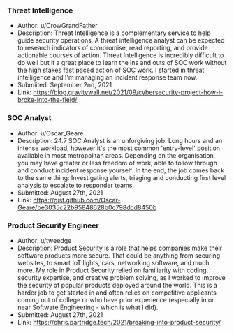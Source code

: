 ### Threat Intelligence

* Author: u/CrowGrandFather
* Description: Threat Intelligence is a complementary service to help guide security operations. A threat intelligence analyst can be expected to research indicators of compromise, read reporting, and provide actionable courses of action. Threat Intelligence is incredibly difficult to do well but it a great place to learn the ins and outs of SOC work without the high stakes fast paced action of SOC work. I started in threat intelligence and I'm managing an incident response team now.
* Submiited: September 2nd, 2021
* Link: https://blog.gravitywall.net/2021/09/cybersecurity-project-how-i-broke-into-the-field/

### SOC Analyst

* Author: u/Oscar_Geare
* Description: 24.7 SOC Analyst is an unforgiving job. Long hours and an intense workload, however it's the most common 'entry-level' position available in most metropolitan areas. Depending on the organisation, you may have greater or less freedom of work, able to follow through and conduct incident response yourself. In the end, the job comes back to the same thing: Investigating alerts, triaging and conducting first level analysis to escalate to responder teams.
* Submitted: August 27th, 2021
* Link: https://gist.github.com/Oscar-Geare/be3035c22b95848628b0c798dcd8450b

### Product Security Engineer

* Author: u/tweedge
* Description: Product Security is a role that helps companies make their software products more secure. That could be anything from securing websites, to smart IoT lights, cars, networking software, and much more. My role in Product Security relied on familiarity with coding, security expertise, and creative problem solving, as I worked to improve the security of popular products deployed around the world. This is a harder job to get started in and often relies on competitive applicants coming out of college or who have prior experience (especially in or near Software Engineering - which is what I did).
* Submitted: August 27th, 2021
* Link: https://chris.partridge.tech/2021/breaking-into-product-security/
